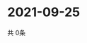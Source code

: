 # 2021-09-25
  共 0条

  <!-- BEGIN -->
  <!-- 最后更新时间Sat Sep 25 2021 01:47:16 GMT+0000 (Coordinated Universal Time) -->
  
  <!-- END -->
  
  